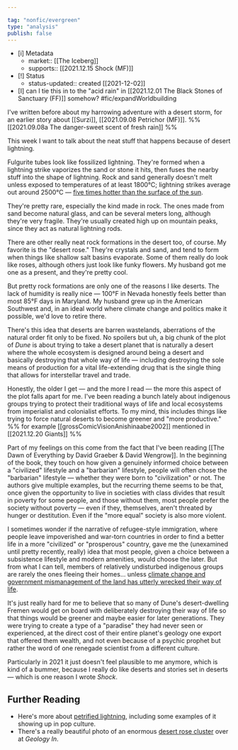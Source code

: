 ```yaml
---

tag: "nonfic/evergreen"
type: "analysis"
publish: false
---
```


- [i] Metadata
	- market:: [[The Iceberg]]
	- supports:: [[2021.12.15 Shock (MF)]]
- [!] Status
	-  status-updated:: created [[2021-12-02]]
- [I] can I tie this in to the "acid rain" in [[2021.12.01 The Black Stones of Sanctuary (FF)]] somehow? #fic/expandWorldbuilding 

I've written before about my harrowing adventure with a desert storm, for an earlier story about [[Surzi]], [[2021.09.08 Petrichor (MF)]]. %% [[2021.09.08a The danger-sweet scent of fresh rain]] %% 

This week I want to talk about the neat stuff that happens because of desert lightning. 

Fulgurite tubes look like fossilized lightning. They're formed when a lightning strike vaporizes the sand or stone it hits, then fuses the nearby stuff into the shape of lightning. Rock and sand generally doesn't melt unless exposed to temperatures of at least 1800°C; lightning strikes average out around 2500°C — [five times hotter than the surface of the sun](https://wxguys.ssec.wisc.edu/2019/08/26/fulgurite/). 

They're pretty rare, especially the kind made in rock. The ones made from sand become natural glass, and can be several meters long, although they're very fragile. They're usually created high up on mountain peaks, since they act as natural lightning rods. 

There are other really neat rock formations in the desert too, of course. My favorite is the "desert rose." They're crystals and sand, and tend to form when things like shallow salt basins evaporate. Some of them really do look like roses, although others just look like funky flowers. My husband got me one as a present, and they're pretty cool. 

But pretty rock formations are only one of the reasons I like deserts. The lack of humidity is really nice — 100°F in Nevada honestly feels better than most 85°F days in Maryland. My husband grew up in the American Southwest and, in an ideal world where climate change and politics make it possible, we'd love to retire there. 

There's this idea that deserts are barren wastelands, aberrations of the natural order fit only to be fixed. No spoilers but uh, a big chunk of the plot of _Dune_ is about trying to take a desert planet that is naturally a desert where the whole ecosystem is designed around being a desert and basically destroying that whole way of life — including destroying the sole means of production for a vital life-extending drug that is the single thing that allows for interstellar travel and trade. 

Honestly, the older I get — and the more I read — the more this aspect of the plot falls apart for me. I've been reading a bunch lately about indigenous groups trying to protect their traditional ways of life and local ecosystems from imperialist and colonialist efforts. To my mind, this includes things like trying to force natural deserts to become greener and "more productive." %% for example [[grossComicVisionAnishinaabe2002]] mentioned in [[2021.12.20 Giants]] %%

Part of my feelings on this come from the fact that I've been reading [[The Dawn of Everything by David Graeber & David Wengrow]]. In the beginning of the book, they touch on how given a genuinely informed choice between a "civilized" lifestyle and a "barbarian" lifestyle, people will often chose the "barbarian" lifestyle — whether they were born to "civilization" or not. The authors give multiple examples, but the recurring theme seems to be that, once given the opportunity to live in societies with class divides that result in poverty for some people, and those without them, most people prefer the society without poverty — even if they, themselves, aren't threated by hunger or destitution. Even if the "more equal" society is also more violent.  

I sometimes wonder if the narrative of refugee-style immigration, where people leave impoverished and war-torn countries in order to find a better life in a more "civilized" or "prosperous" country, gave me the (unexamined until pretty recently, really) idea that most people, given a choice between a subsistence lifestyle and modern amenities, would choose the later. But from what I can tell, members of relatively undisturbed indigenous groups are rarely the ones fleeing their homes... unless [climate change and government mismanagement of the land has utterly wrecked their way of life](https://www.migrationpolicy.org/article/tuareg-migration-critical-component-crisis-sahel). 

It's just really hard for me to believe that so many of Dune's desert-dwelling Fremen would get on board with deliberately destroying their way of life so that things would be greener and maybe easier for later generations. They were trying to create a type of a "paradise" they had never seen or experienced, at the direct cost of their entire planet's geology one export that offered them wealth, and not even because of a psychic prophet but rather the word of one renegade scientist from a different culture.

Particularly in 2021 it just doesn't feel plausible to me anymore, which is kind of a bummer, because I really do like deserts and stories set in deserts — which is one reason I wrote _Shock_. 

## Further Reading

* Here's more about [petrified lightning](https://interpretivecenter.org/the-truth-about-petrified-lightning/), including some examples of it showing up in pop culture. 
* There's a really beautiful photo of an enormous [desert rose cluster](https://www.geologyin.com/2017/06/how-do-desert-roses-form.html) over at _Geology In_.
